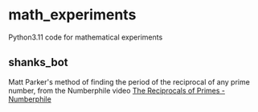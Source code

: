 # math_experiments

Python3.11 code for mathematical experiments

## shanks_bot
Matt Parker's method of finding the period of the reciprocal of any prime number, 
from the Numberphile video
[The Reciprocals of Primes - Numberphile](https://www.youtube.com/watch?v=DmfxIhmGPP4)

